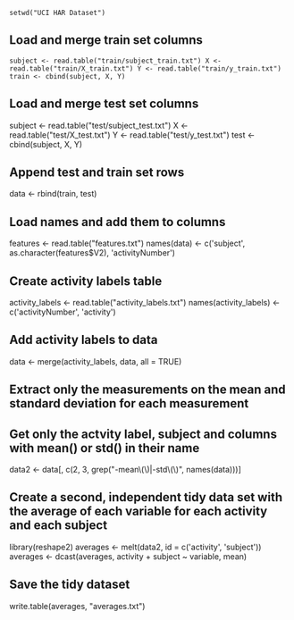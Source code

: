   `setwd("UCI HAR Dataset")`

## Load and merge train set columns
  `subject <- read.table("train/subject_train.txt")
  X <- read.table("train/X_train.txt")
  Y <- read.table("train/y_train.txt")
  train <- cbind(subject, X, Y)`


## Load and merge test set columns
subject <- read.table("test/subject_test.txt")
X <- read.table("test/X_test.txt")
Y <- read.table("test/y_test.txt")
test <- cbind(subject, X, Y)


## Append test and train set rows
data <- rbind(train, test)


## Load names and add them to columns
features <- read.table("features.txt")
names(data) <- c('subject', as.character(features$V2), 'activityNumber')


## Create activity labels table
activity_labels <- read.table("activity_labels.txt")
names(activity_labels) <- c('activityNumber', 'activity')


## Add activity labels to data
data <- merge(activity_labels, data, all = TRUE)


## Extract only the measurements on the mean and standard deviation for each measurement 
## Get only the actvity label, subject and columns with mean() or std() in their name
data2 <- data[, c(2, 3, grep("-mean\\(\\)|-std\\(\\)", names(data)))]


## Create a second, independent tidy data set with the average of each variable for each activity and each subject 
library(reshape2)
averages <- melt(data2, id = c('activity', 'subject'))
averages <- dcast(averages, activity + subject ~ variable, mean)


## Save the tidy dataset
write.table(averages, "averages.txt")
